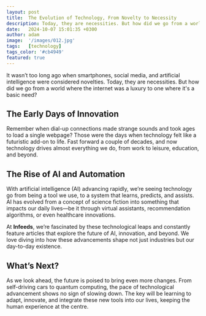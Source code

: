 ```yaml
---
layout: post
title:  The Evolution of Technology, From Novelty to Necessity
description: Today, they are necessities. But how did we go from a world where the internet was a luxury to one where it's a basic need?
date:   2024-10-07 15:01:35 +0300
author: adam
image:  '/images/012.jpg'
tags:   [technology]
tags_color: '#cb4949'
featured: true
---
```

It wasn’t too long ago when smartphones, social media, and artificial intelligence were considered novelties. Today, they are necessities. But how did we go from a world where the internet was a luxury to one where it's a basic need?

## The Early Days of Innovation

Remember when dial-up connections made strange sounds and took ages to load a single webpage? Those were the days when technology felt like a futuristic add-on to life. Fast forward a couple of decades, and now technology drives almost everything we do, from work to leisure, education, and beyond.

## The Rise of AI and Automation

With artificial intelligence (AI) advancing rapidly, we’re seeing technology go from being a tool we use, to a system that learns, predicts, and assists. AI has evolved from a concept of science fiction into something that impacts our daily lives—be it through virtual assistants, recommendation algorithms, or even healthcare innovations.

At **Infeeds**, we’re fascinated by these technological leaps and constantly feature articles that explore the future of AI, innovation, and beyond. We love diving into how these advancements shape not just industries but our day-to-day existence.

## What’s Next?

As we look ahead, the future is poised to bring even more changes. From self-driving cars to quantum computing, the pace of technological advancement shows no sign of slowing down. The key will be learning to adapt, innovate, and integrate these new tools into our lives, keeping the human experience at the centre.